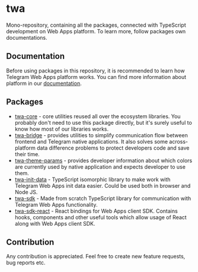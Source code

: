 # twa

Mono-repository, containing all the packages, connected with TypeScript
development on Web Apps platform. To learn more, follow packages own
documentations.

## Documentation

Before using packages in this repository, it is recommended to learn
how Telegram Web Apps platform works. You can find more information about
platform in our [documentation](https://telegram-web-apps.github.io/twa/).

## Packages

- [twa-core](packages/core) - core utilities reused all over the ecosystem
  libraries. You probably don't need to use this package directly, but it's
  surely useful to know how most of our libraries works.
- [twa-bridge](packages/bridge) - provides utilities to simplify communication
  flow between frontend and Telegram native applications. It also solves some
  across-platform data difference problems to protect developers code and save
  their time.
- [twa-theme-params](packages/theme-params) - provides developer
  information about which colors are currently used by native application and
  expects developer to use them.
- [twa-init-data](packages/init-data) - TypeScript isomorphic library to make work
  with Telegram Web Apps init data easier. Could be used both in browser and
  Node JS.
- [twa-sdk](packages/sdk) - Made from scratch TypeScript library for communication
  with Telegram Web Apps
  functionality.
- [twa-sdk-react](packages/sdk-react) - React bindings for Web Apps client SDK.
  Contains hooks, components and other useful tools which allow usage of React
  along with Web Apps client SDK.

## Contribution

Any contribution is appreciated. Feel free to create new feature requests, bug
reports etc.